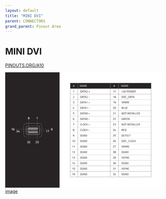 ```yaml
---
layout: default
title: "MINI DVI"
parent: CONNECTORS
grand_parent: Pinout Area
---
```


# MINI DVI

<a href="https://www.PINOUTS.ORG/A10">PINOUTS.ORG/A10</a>

![image](./assets/9.png)  
[image](./assets/9.png)

